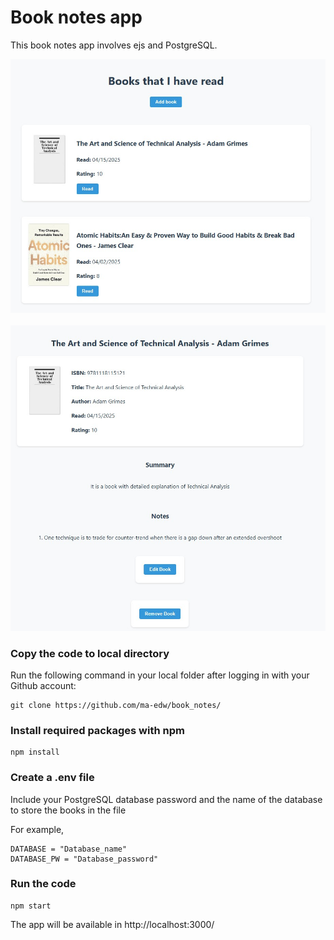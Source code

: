 # Book notes app

This book notes app involves ejs and PostgreSQL.
</br>

![alt text](images/image1.jpg)
</br>
</br>
![alt text](images/image2.jpg)

### Copy the code to local directory
Run the following command in your local folder after logging in with your Github account:
```
git clone https://github.com/ma-edw/book_notes/
```

### Install required packages with npm
```
npm install
```

### Create a .env file
Include your PostgreSQL database password and the name of the database to store the books in the file

For example,
```
DATABASE = "Database_name"
DATABASE_PW = "Database_password"
```

### Run the code
```
npm start
```
The app will be available in http://localhost:3000/
